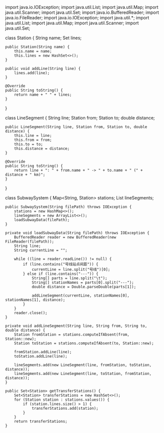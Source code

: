 import java.io.IOException;
import java.util.List;
import java.util.Map;
import java.util.Scanner;
import java.util.Set;
import java.io.BufferedReader;
import java.io.FileReader;
import java.io.IOException;
import java.util.*;
import java.util.List;
import java.util.Map;
import java.util.Scanner;
import java.util.Set;



class Station {
    String name;
    Set<String> lines;

    public Station(String name) {
        this.name = name;
        this.lines = new HashSet<>();
    }

    public void addLine(String line) {
        lines.add(line);
    }

    @Override
    public String toString() {
        return name + " " + lines;
    }
}

class LineSegment {
    String line;
    Station from;
    Station to;
    double distance;

    public LineSegment(String line, Station from, Station to, double distance) {
        this.line = line;
        this.from = from;
        this.to = to;
        this.distance = distance;
    }

    @Override
    public String toString() {
        return line + ": " + from.name + " -> " + to.name + " (" + distance + " km)";
    }
}

class SubwaySystem {
    Map<String, Station> stations;
    List<LineSegment> lineSegments;

    public SubwaySystem(String filePath) throws IOException {
        stations = new HashMap<>();
        lineSegments = new ArrayList<>();
        loadSubwayData(filePath);
    }

    private void loadSubwayData(String filePath) throws IOException {
        BufferedReader reader = new BufferedReader(new FileReader(filePath));
        String line;
        String currentLine = "";

        while ((line = reader.readLine()) != null) {
            if (line.contains("号线站点间距")) {
                currentLine = line.split("号线")[0];
            } else if (line.contains("---")) {
                String[] parts = line.split("\t");
                String[] stationNames = parts[0].split("---");
                double distance = Double.parseDouble(parts[1]);

                addLineSegment(currentLine, stationNames[0], stationNames[1], distance);
            }
        }
        reader.close();
    }

    private void addLineSegment(String line, String from, String to, double distance) {
        Station fromStation = stations.computeIfAbsent(from, Station::new);
        Station toStation = stations.computeIfAbsent(to, Station::new);

        fromStation.addLine(line);
        toStation.addLine(line);

        lineSegments.add(new LineSegment(line, fromStation, toStation, distance));
        lineSegments.add(new LineSegment(line, toStation, fromStation, distance));
    }

    public Set<Station> getTransferStations() {
        Set<Station> transferStations = new HashSet<>();
        for (Station station : stations.values()) {
            if (station.lines.size() > 1) {
                transferStations.add(station);
            }
        }
        return transferStations;
    }

   
